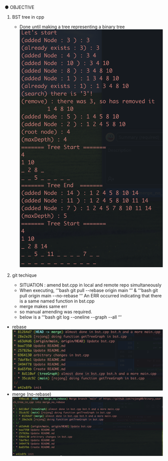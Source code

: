 ● OBJECTIVE
<br>
1. BST tree in cpp
   - Done until making a tree representing a binary tree
![](https://github.com/rojong00/binary_search_tree_in_cpp/blob/main/img/execution.png)
      
3. git techique
   - SITUATION : amend bst.cpp in local and remote repo simultaneously
   - When executing,
     ‘‘‘bash
     git pull --rebase origin main
     ‘‘‘
     &
     ‘‘‘bash
     git pull origin main --no-rebase
     ‘‘‘
     An ERR occurred indicating that there is a same named function in bst.cpp
   - merge makes same err
   - so manual amending was required.
   - below is a
     ‘‘‘bash
          git log --oneline --graph --all
     ‘‘‘
- rebase
![](https://github.com/rojong00/binary_search_tree_in_cpp/blob/main/img/rebase.png)
- merge (no-rebase)
![](https://github.com/rojong00/binary_search_tree_in_cpp/blob/main/img/merge.png)
